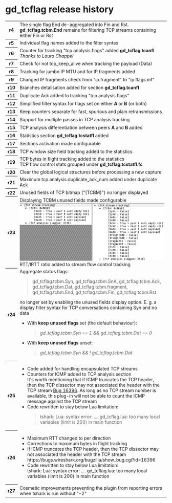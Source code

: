 <h1>gd_tcflag release history</h1>
<table>
<body>
<tr>
<th>r4</th><td>The single flag End de-aggregated into Fin and Rst.
  <br><b>gd_tcflag.tcbm.End</b> remains for filtering TCP streams containing either Fin or Rst</td></tr>
<th>r5</th><td>Individual flag names added to the filter syntax</td></tr>
  <th>r6</th><td>Counter for tracking "tcp.analysis.flags" added <b>gd_tcflag.tcanfl</b>
  <br><i>Thanks to Laura Chappel</i></td></tr>
<th>r7</th><td>Check for not tcp_keep_alive when tracking the payload (Data)</td></tr>
<th>r8</th><td>Tracking for jumbo IP MTU and for IP fragments added</td></tr>
<th>r9</th><td>Changed IP fragments check from "ip.fragment" to "ip.flags.mf"</td></tr>
<th>r10</th><td>Branches detalisation added for section <b>gd_tcflag.tcanfl</b></td></tr>
<th>r11</th><td>Duplicate Ack added to tracking "tcp.analysis.flags"</td></tr>
<th>r12</th><td>Simplified filter syntax for flags set on either <b>A</b> or <b>B</b> (or both)</td></tr>
<th>r13</th><td>Keep counters separate for fast, spurious and plain retransmissions</td></tr>
<th>r14</th><td>Support for multiple passes in TCP analysis tracking</td></tr>
<th>r15</th><td>TCP analysis differentiation between peers <b>A</b> and <b>B</b> added</td></tr>
<th>r16</th><td>Statistics section <b>gd_tcflag.tcstatfl</b> added</td></tr>
<tr><th>r17</th><td>Sections activation made configurable</td></tr>
<tr><th>r18</th><td>TCP window size field tracking added to the statistics</td></tr>
<tr><th>r19</th><td>TCP bytes in flight tracking added to the statistics
  <br>TCP flow control stats grouped under <b>gd_tcflag.tcstatfl.fc</b></td></tr>
<tr><th>r20</th><td>Clear the global logical structures before processing a new capture</td></tr>
<tr><th>r21</th><td>Maximum tcp.analysis.duplicate_ack_num added under duplicate Ack</td></tr>
<tr><th>r22</th><td>Unused fields of TCP bitmap ("[TCBM]") no longer displayed</td></tr>
<tr><th>r23</th><td>Displaying TCBM unused fields made configurable
  <br><img src="whatsnew-r23.png">
  <br>RTT/IRTT ratio added to stream flow control tracking</td></tr>
 <tr><th>r24</th><td>Aggregate status flags:
  <blockquote>gd_tcflag.tcbm.Syn, gd_tcflag.tcbm.SnA, gd_tcflag.tcbm.Ack, gd_tcflag.tcbm.Dat, gd_tcflag.tcbm.fragment, gd_tcflag.tcbm.End, gd_tcflag.tcbm.Fin, gd_tcflag.tcbm.Rst</blockquote>
  no longer set by enabling the unused fields display option. E. g. a display filter syntax for TCP conversations containing Syn and no data
  <ul>
   <li>With <b>keep unused flags</b> set (the default behaviour):
     <blockquote><i>gd_tcflag.tcbm.Syn == 1 && gd_tcflag.tcbm.Dat == 0</i></blockquote>
   </li>
   <li>With <b>keep unused flags</b> unset:
     <blockquote><i>gd_tcflag.tcbm.Syn && ! gd_tcflag.tcbm.Dat</i></blockquote>
   </li>
  </ul>
  </td></tr>
<tr><th>r25</th><td>
  <ul>
  <li>Code added for handling encapsulated TCP streams</li>
  <li>Counters for ICMP added to TCP analysis section<br>It's worth mentioning that if ICMP truncates the TCP header, then the TCP dissector may not associated the header with the TCP stream <a href="https://bugs.wireshark.org/bugzilla/show_bug.cgi?id=16396">Bug 16396</a>. As long as no TCP stream number is available, this plug-in will not be able to count the ICMP message against the TCP stream</li>
  <li>Code rewritten to stay below Lua limitation:</li>
  <blockquote>tshark: Lua: syntax error: .... gd_tcflag.lua: too many local variables (limit is 200) in main function</blockquote></td></td></tr>
<tr><th>r26</th>
<td><ul>
  <li>Maximum RTT changed to per direction</li>
  <li>Corrections to maximum bytes in flight tracking</li>
  <li>If ICMP truncates the TCP header, then the TCP dissector may not associated the header with the TCP stream https://bugs.wireshark.org/bugzilla/show_bug.cgi?id=16396</li>
  <li>Code rewritten to stay below Lua limitation:<br>
 tshark: Lua: syntax error: .... gd_tcflag.lua: too many local variables (limit is 200) in main function</li></ul></td><tr>
<tr><th>r27</th>
<td>Cosmetic improvements preventing the plugin from reporting errors when tshark is run without "-2"</td></tr>
</tbody>
</table>

